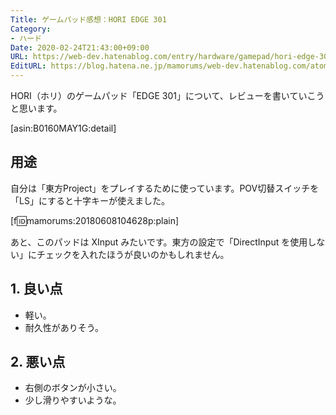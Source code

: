 ```yaml
---
Title: ゲームパッド感想：HORI EDGE 301
Category:
- ハード
Date: 2020-02-24T21:43:00+09:00
URL: https://web-dev.hatenablog.com/entry/hardware/gamepad/hori-edge-301
EditURL: https://blog.hatena.ne.jp/mamorums/web-dev.hatenablog.com/atom/entry/17391345971652113675
---
```


HORI（ホリ）のゲームパッド「EDGE 301」について、レビューを書いていこうと思います。

[asin:B0160MAY1G:detail]


## 用途
自分は「東方Project」をプレイするために使っています。POV切替スイッチを「LS」にすると十字キーが使えました。

[f:id:mamorums:20180608104628p:plain]

あと、このパッドは XInput みたいです。東方の設定で「DirectInput を使用しない」にチェックを入れたほうが良いのかもしれません。


## 1. 良い点
- 軽い。
- 耐久性がありそう。


## 2. 悪い点
- 右側のボタンが小さい。
- 少し滑りやすいような。


